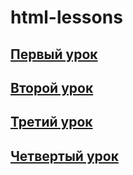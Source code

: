 # html-lessons

## <a target="_blank" href="https://raw.githack.com/Segacnd/html-lessons/main/first-step/index.html">Первый урок </a>
## <a target="_blank" href="https://raw.githack.com/Segacnd/html-lessons/main/second-step/index.html">Второй урок </a>
## <a target="_blank" href="https://raw.githack.com/Segacnd/html-lessons/main/third-step/index.html">Третий урок </a>
## <a target="_blank" href="https://raw.githack.com/Segacnd/html-lessons/main/fourth-step/index.html">Четвертый урок </a>

